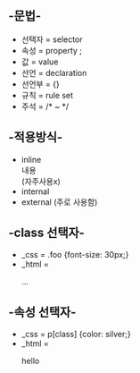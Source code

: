 ## -문법-
* 선택자 = selector
* 속성 = property ; 
* 값 = value
* 선언 = declaration
* 선언부 = {}
* 규칙 = rule set
* 주석 = /* ~ */

## -적용방식-
* inline <div style='...'> 내용 </div> (자주사용x)
* internal <style> ... </style>
* external <link rel='stylesheet' href='css/style.css'> (주로 사용함)

## -class 선택자-
* _css = .foo {font-size: 30px;}
* _html = <p class='foo'> ... </p>

## -속성 선택자-
* _css = p[class] {color: silver;}
* _html = <p class='foo'>hello</p>
